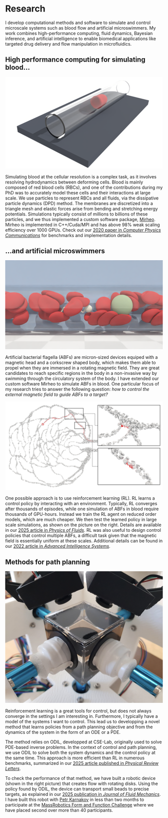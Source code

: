 # Research

I develop computational methods and software to simulate and control microscale systems such as blood flow and artificial microswimmers.
My work combines high-performance computing, fluid dynamics, Bayesian inference, and artificial intelligence to enable biomedical applications like targeted drug delivery and flow manipulation in microfluidics.


## High performance computing for simulating blood...

<img src="./images/rbc_tube.png" class="float-img-right" />

Simulating blood at the cellular resolution is a complex task, as it involves resolving hydrodynamics between deforming cells.
Blood is mainly composed of red blood cells (RBCs), and one of the contributions during my PhD was to accurately model these cells and their interactions at large scale.
We use particles to represent RBCs and all fluids, via the dissipative particle dynamics (DPD) method.
The membranes are discretized into a triangle mesh and elastic forces arise from bending and stretching energy potentials.
Simulations typically consist of millions to billions of these particles, and we thus implemented a custom software package, [Mirheo](https://github.com/cselab/Mirheo).
Mirheo is implemented in C++/Cuda/MPI and has above 98% weak scaling efficiency over 1000 GPUs.
Check out our [2020 paper in _Computer Physics Communications_](https://doi.org/10.1016/j.cpc.2020.107298) for benchmarks and implementation details.


## ...and artificial microswimmers

<img src="./images/ABF_single_tube.png" class="float-img-left" />

Artificial bacterial flagella (ABFs) are micron-sized devices equiped with a magnetic head and a corkscrew shaped body, which makes them able to propel when they are immersed in a rotating magnetic field.
They are great candidates to reach specific regions in the body in a non-invasive way by swimming through the circulatory system of the body.
I have extended our custom software Mirheo to simulate ABFs in blood.
One particular focus of my research tries to answer the following question: _how to control the external magnetic field to guide ABFs to a target?_

<img src="./images/ABF_retina_RL.png" class="float-img-right" />

One possible approach is to use reinforcement learning (RL).
RL learns a control policy by interacting with an environment.
Typically, RL converges after thousands of episodes, while one simulation of ABFs in blood require thousands of GPU-hours.
Instead we train the RL agent on reduced order models, which are much cheaper.
We then test the learned policy in large scale simulations, as shown on the picture on the right.
Details are available in our [2025 article in _Physics of Fluids_](https://doi.org/10.1063/5.0274623).
RL was also useful to design control policies that control multiple ABFs, a difficult task given that the magnetic field is essentially uniform at these scales.
Additional details can be found in our [2022 article in _Advanced Intelligence Systems_](https://doi.org/10.1002/aisy.202100183).



## Methods for path planning

<img src="./images/hydrocube_picture.png" class="float-img-right" />

Reinforcement learning is a great tools for control, but does not always converge in the settings I am interesting in.
Furthermore, I typically have a model of the systems I want to control. 
This lead us to developping a novel method that learns policies from a path planning objective and from the dynamics of the system in the form of an ODE or a PDE.

The method relies on ODIL, developped at CSE-Lab, originally used to solve PDE-based inverse problems.
In the context of control and path planning, we use ODIL to solve both the system dynamics and the control policy at the same time.
This approach is more efficient than RL in numerous benchmarks, summarized in our [2025 article published in _Physical Review Letters_](https://doi.org/10.1103/PhysRevLett.134.044001).

To check the performance of that method, we have built a robotic device (shown in the right picture) that creates flow with rotating disks.
Using the policy found by ODIL, the device can transport small beads to precise targets, as explained in our [2025 publication in _Journal of Fluid Mechanics_](https://doi.org/10.1017/jfm.2025.10174).
I have built this robot with [Petr Karnakov](https://pkarnakov.com/) in less than two months to participate at the [MassRobotics Form and Function Challenge](https://www.massrobotics.org/massrobotics-announces-form-function-challenge-winners-showcases-first-accelerator-cohort-at-the-robotics-summit-expo/) where we have placed second over more than 40 participants.
